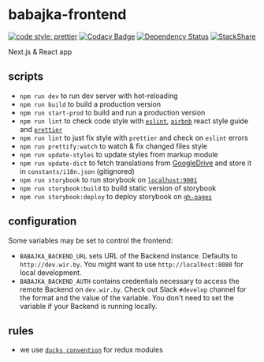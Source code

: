 # babajka-frontend

[![code style: prettier](https://img.shields.io/badge/code_style-prettier-ff69b4.svg?style=flat-square)](https://github.com/prettier/prettier)
[![Codacy Badge](https://api.codacy.com/project/badge/Grade/a3dbbfeb35e84d4dbbb394be08ec196a)](https://www.codacy.com/app/babajka/babajka-frontend?utm_source=github.com&utm_medium=referral&utm_content=babajka/babajka-frontend&utm_campaign=Badge_Grade)
[![Dependency Status](https://www.versioneye.com/user/projects/595a95d16725bd003b4078a8/badge.svg?style=flat-square)](https://www.versioneye.com/user/projects/595a95d16725bd003b4078a8)
[![StackShare](https://img.shields.io/badge/tech-stack-0690fa.svg?style=flat)](https://stackshare.io/wir-by/frontend)

Next.js &amp; React app

## scripts

* `npm run dev` to run dev server with hot-reloading
* `npm run build` to build a production version
* `npm run start-prod` to build and run a production version
* `npm run lint` to check code style with [`eslint`](http://eslint.org/),
  [`airbnb`](https://github.com/airbnb/javascript/tree/master/react) react style guide and
  [`prettier`](https://prettier.io)
* `npm run lint` to just fix style with `prettier` and check on `eslint` errors
* `npm run prettify:watch` to watch & fix changed files style
* `npm run update-styles` to update styles from markup module
* `npm run update-dict` to fetch translations from [GoogleDrive](https://docs.google.com/spreadsheets/d/e/2PACX-1vTAexRyfGOsnzvZKvVpPkr8M-l3Ph2vAvBqVu7W_vrPOQ3iUIGg4ZVcOLCeFj-Qg6BowPluH9QO3vXM/pubhtml#) and store it in `constants/i18n.json` (gitignored)
* `npm run storybook` to run storybook on [`localhost:9001`](http://localhost:9001/)
* `npm run storybook:build` to build static version of storybook
* `npm run storybook:deploy` to deploy storybook on
  [`gh-pages`](https://babajka.github.io/babajka-frontend)

## configuration

Some variables may be set to control the frontend:

* `BABAJKA_BACKEND_URL` sets URL of the Backend instance. Defaults to `http://dev.wir.by`. You might
  want to use `http://localhost:8080` for local development.
* `BABAJKA_BACKEND_AUTH` contains credentials necessary to access the remote Backend on
  `dev.wir.by`. Check out Slack `#develop` channel for the format and the value of the variable. You
  don't need to set the variable if your Backend is running locally.

## rules

* we use [`ducks convention`](https://github.com/erikras/ducks-modular-redux) for redux modules
